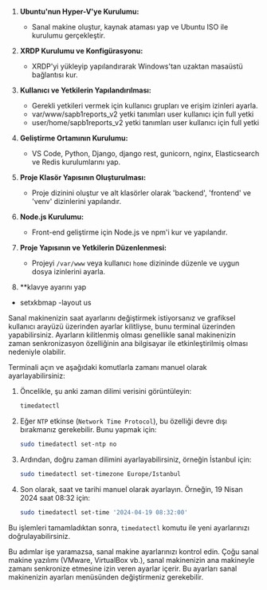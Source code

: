 


1. **Ubuntu'nun Hyper-V'ye Kurulumu:**
   - Sanal makine oluştur, kaynak ataması yap ve Ubuntu ISO ile kurulumu gerçekleştir.

2. **XRDP Kurulumu ve Konfigürasyonu:**
   - XRDP'yi yükleyip yapılandırarak Windows'tan uzaktan masaüstü bağlantısı kur.

3. **Kullanıcı ve Yetkilerin Yapılandırılması:**
   - Gerekli yetkileri vermek için kullanıcı grupları ve erişim izinleri ayarla.
   - var/www/sapb1reports_v2 yetki tanımları user kullanıcı için full yetki
   - user/home/sapb1reports_v2 yetki tanımları user kullanıcı için full yetki

4. **Geliştirme Ortamının Kurulumu:**
   - VS Code, Python, Django, django rest, gunicorn, nginx, Elasticsearch ve Redis kurulumlarını yap.

5. **Proje Klasör Yapısının Oluşturulması:**
   - Proje dizinini oluştur ve alt klasörler olarak 'backend', 'frontend' ve 'venv' dizinlerini yapılandır.

6. **Node.js Kurulumu:**
   - Front-end geliştirme için Node.js ve npm'i kur ve yapılandır.

7. **Proje Yapısının ve Yetkilerin Düzenlenmesi:**
   - Projeyi `/var/www` veya kullanıcı `home` dizininde düzenle ve uygun dosya izinlerini ayarla.

8. **klavye ayarını yap
- setxkbmap -layout us


Sanal makinenizin saat ayarlarını değiştirmek istiyorsanız ve grafiksel kullanıcı arayüzü üzerinden ayarlar kilitliyse, bunu terminal üzerinden yapabilirsiniz. Ayarların kilitlenmiş olması genellikle sanal makinenizin zaman senkronizasyon özelliğinin ana bilgisayar ile etkinleştirilmiş olması nedeniyle olabilir.

Terminali açın ve aşağıdaki komutlarla zamanı manuel olarak ayarlayabilirsiniz:

1. Öncelikle, şu anki zaman dilimi verisini görüntüleyin:
   ```sh
   timedatectl
   ```

2. Eğer `NTP` etkinse (`Network Time Protocol`), bu özelliği devre dışı bırakmanız gerekebilir. Bunu yapmak için:
   ```sh
   sudo timedatectl set-ntp no
   ```

3. Ardından, doğru zaman dilimini ayarlayabilirsiniz, örneğin İstanbul için:
   ```sh
   sudo timedatectl set-timezone Europe/Istanbul
   ```

4. Son olarak, saat ve tarihi manuel olarak ayarlayın. Örneğin, 19 Nisan 2024 saat 08:32 için:
   ```sh
   sudo timedatectl set-time '2024-04-19 08:32:00'
   ```

Bu işlemleri tamamladıktan sonra, `timedatectl` komutu ile yeni ayarlarınızı doğrulayabilirsiniz.

Bu adımlar işe yaramazsa, sanal makine ayarlarınızı kontrol edin. Çoğu sanal makine yazılımı (VMware, VirtualBox vb.), sanal makinenizin ana makineyle zamanı senkronize etmesine izin veren ayarlar içerir. Bu ayarları sanal makinenizin ayarları menüsünden değiştirmeniz gerekebilir.




